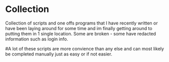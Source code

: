 # Collection
Collection of scripts and one offs programs that I have recently written or have been laying around for some time and im finally getting around to putting them in 1 single location. Some are broken - some have redacted information such as login info.

#A lot of these scripts are more convience than any else and can most likely be completed manually just as easy or if not easier.
